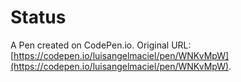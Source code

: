 # Status

A Pen created on CodePen.io. Original URL: [https://codepen.io/luisangelmaciel/pen/WNKvMpW](https://codepen.io/luisangelmaciel/pen/WNKvMpW).

